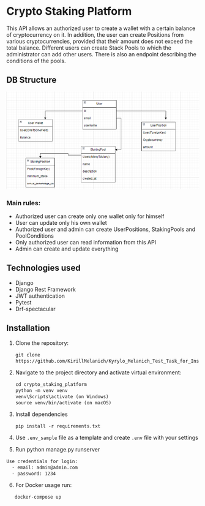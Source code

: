 # Crypto Staking Platform 
This API allows an authorized user to create a wallet with a certain balance of cryptocurrency on it. In addition, the user can create Positions from various cryptocurrencies, provided that their amount does not exceed the total balance. Different users can create Stack Pools to which the administrator can add other users. There is also an endpoint describing the conditions of the pools.
## DB Structure 
![Website Interface](TestTaskScheme.png)
### Main rules:
- Authorized user can create only one wallet only for himself
- User can update only his own wallet
- Authorized user and admin can create UserPositions, StakingPools and PoolConditions
- Only authorized user can read information from this API
- Admin can create and update everything

## Technologies used
- Django
- Django Rest Framework
- JWT authentication
- Pytest
- Drf-spectacular

## Installation
1. Clone the repository:
   ```shell
   git clone https://github.com/KirillMelanich/Kyrylo_Melanich_Test_Task_for_Inspector_Development.git
   
2. Navigate to the project directory and activate virtual environment:
   ```shell
   cd crypto_staking_platform
   python -m venv venv
   venv\Scripts\activate (on Windows)
   source venv/bin/activate (on macOS)
3. Install dependencies
    ```shell
    pip install -r requirements.txt
    ```
4. Use `.env_sample` file as a template and create `.env` file with your settings

5. Run python manage.py runserver
```
Use credentials for login:
  - email: admin@admin.com
  - password: 1234
```

6. For Docker usage run:
```
   docker-compose up
```